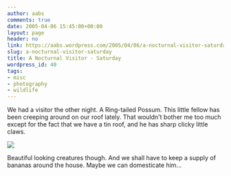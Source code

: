 ```yaml
---
author: aabs
comments: true
date: 2005-04-06 15:45:00+00:00
layout: page
header: no
link: https://aabs.wordpress.com/2005/04/06/a-nocturnal-visitor-saturday/
slug: a-nocturnal-visitor-saturday
title: A Nocturnal Visitor - Saturday
wordpress_id: 40
tags:
- misc
- photography
- wildlife
---
```


We had a visitor the other night. A Ring-tailed Possum. This little fellow has been creeping around on our roof lately. That wouldn't bother me too much except for the fact that we have a tin roof, and he has sharp clicky little claws.


![](http://www.answers.com/main/content/wp/en/c/c1/Common-Brushtail-Possum-411.jpg)


Beautiful looking creatures though. And we shall have to keep a supply of bananas around the house. Maybe we can domesticate him...
